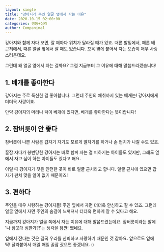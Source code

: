 ```yaml
---
layout: single
title: "강아지가 주인 얼굴 옆에서 자는 이유"
date: 2020-10-15 02:00:00
categories: 행동+심리
author: Companimal
---
```


강아지와 함께 자다 보면, 잘 때마다 위치가 달라질 때가 있죠. 때론 발밑에서, 때론 배 근처에서, 때론 얼굴 옆에서 잘 때도 있습니다. 꼬옥 옆에 붙어서 자는 모습이 매우 사랑스러운데요.

그런데 왜 얼굴 옆에서 자는 걸까요? 그럼 지금부터 그 이유에 대해 말씀드리겠습니다!

## 1. 베개를 좋아한다

강아지는 주로 푹신한 걸 좋아합니다. 그런데 주인의 체취까지 있는 베개는! 강아지에게 더더욱 사랑이죠.

만약 강아지의 머리나 턱이 베개에 있다면, 베개를 좋아한다는 뜻이랍니다!

## 2. 잠버릇이 안 좋다

잠버릇이 나쁜 사람은 갑자기 자기도 모르게 발차기를 하거나 손 펀치가 나갈 수도 있죠.

꿀잠 자다가 봉변당한 강아지는 바로 함께 자는 걸 피하기는 아이들도 있지만, 그래도 옆에서 자고 싶어 하는 아이들도 있다고 해요.

이럴 때 강아지가 찾은 안전한 곳이 바로 얼굴 근처라고 합니다. 얼굴 근처에 있으면 갑자기 펀치 맞을 일이 없기 때문이죠!

## 3. 편하다

주인을 매우 사랑하는 강아지들! 주인 옆에서 자면 더더욱 안심하고 잘 수 있죠. 그런데 얼굴 옆에서 자면 주인의 숨결이 느껴져서 더더욱 편하게 잘 수 있다고 해요.

지금까지 강아지가 얼굴 쪽에서 자는 이유에 대해 말씀드렸는데요. 잠버릇이라는 말에 '나 잠꼬대 심한가?!'는 생각을 잠깐! 했네요.

옆에서 잔다는 것은 결국 우리를 신뢰하고 사랑하기 때문인 것 같아요. 앞으로도 옆에 딱! 달라붙어서 매일 매일 꿀잠 잤으면 좋겠네요. :)
